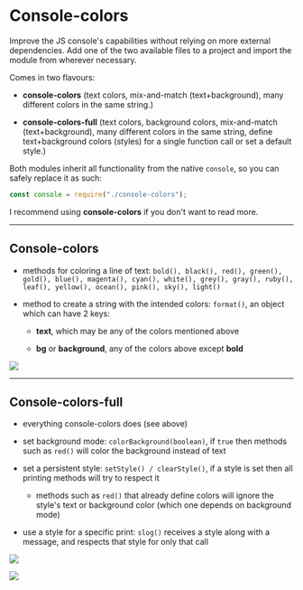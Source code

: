 # Console-colors

Improve the JS console's capabilities without relying on more external dependencies. Add one of the two available files to a project and import the module from wherever necessary.

Comes in two flavours:

- **console-colors** (text colors, mix-and-match (text+background), many different colors in the same string.)

- **console-colors-full** (text colors, background colors, mix-and-match (text+background), many different colors in the same string, define text+background colors (styles) for a single function call or set a default style.)

Both modules inherit all functionality from the native ```console```, so you can safely replace it as such:

```js 
const console = require("./console-colors");
```

I recommend using **console-colors** if you don't want to read more.

-----

## Console-colors

  - methods for coloring a line of text: ```bold(), black(), red(), green(), gold(), blue(), magenta(), cyan(), white(), grey(), gray(), ruby(), leaf(), yellow(), ocean(), pink(), sky(), light()```
  
  - method to create a string with the intended colors: ```format()```, an object which can have 2 keys:
  
      - **text**, which may be any of the colors mentioned above
      
      - **bg** or **background**, any of the colors above except **bold**
  
![](https://i.imgur.com/fineExl.png)

-----

## Console-colors-full

  - everything console-colors does (see above)
  
  - set background mode: ```colorBackground(boolean)```, if ```true``` then methods such as ```red()``` will color the background instead of text
  
  - set a persistent style: ```setStyle() / clearStyle()```, if a style is set then all printing methods will try to respect it
  
       - methods such as ```red()``` that already define colors will ignore the style's text or background color (which one depends on background mode)
       
  - use a style for a specific print: ```slog()``` receives a style along with a message, and respects that style for only that call
  
![](https://i.imgur.com/wA9YnWN.png)

![](https://i.imgur.com/Mk43ba8.png)
